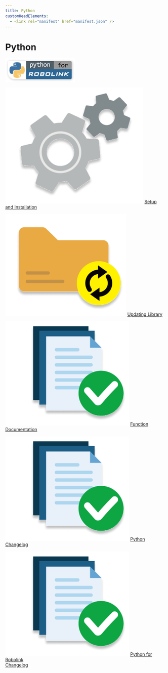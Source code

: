 ```yaml
---
title: Python
customHeadElements:
  - <link rel="manifest" href="manifest.json" />
---
```


<div className='docs_title'>
  <h1>Python</h1>
</div>


<div className='level2_main_image'>

  <img src="/img/CDE/Python-logo.png" width="220px"/>

</div>

<div className='column_2_images'>

<div className='level_image_column'>

  <!--[![What is Python?](/img/CDE/what-is-icon.png)](/docs/CoDroneEDU/Python/What-is-Python)
  [What is Python?](/docs/CoDroneEDU/Python/What-is-Python)--> 

  [![Setup and Installation](/img/CDE/set-up.png)](/docs/CoDroneEDU/Python/Setup-and-Installation)
  [Setup and Installation](/docs/CoDroneEDU/Python/Setup-and-Installation)

  [![Updating Library](/img/CDE/python-update-icon.png)](/docs/CoDroneEDU/Python/Updating-Library)
  [Updating Library](/docs/CoDroneEDU/Python/Updating-Library)


</div>

</div>

<div className='column_3_images'>

<div className='level_image_column'>

  [![Function Documentation](/img/CDE/doc-app.png)](/docs/CoDroneEDU/Python/Function-Documentation)
  [Function<br />Documentation](/docs/CoDroneEDU/Python/Function-Documentation)

  [![Python Changelog](/img/CDE/doc-app.png)](/docs/CoDroneEDU/Python/Python-Changelog)
  [Python Changelog](/docs/CoDroneEDU/Python/Python-Changelog)

  [![PFR Changelog](/img/CDE/doc-app.png)](/docs/CoDroneEDU/Python/PFR-Changelog)
  [Python for Robolink<br />Changelog](/docs/CoDroneEDU/Python/PFR-Changelog)

</div>

<div id='blank'></div>

</div>